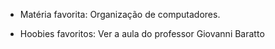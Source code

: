 - Matéria favorita: Organização de computadores.

- Hoobies favoritos: Ver a aula do professor Giovanni Baratto
